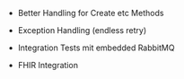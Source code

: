 - Better Handling for Create etc Methods
- Exception Handling (endless retry)
- Integration Tests mit embedded RabbitMQ
                                               
- FHIR Integration 